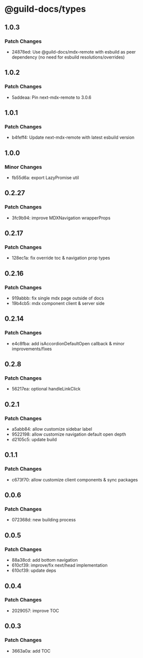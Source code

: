 # @guild-docs/types

## 1.0.3

### Patch Changes

- 24878ed: Use @guild-docs/mdx-remote with esbuild as peer dependency (no need for esbuild resolutions/overrides)

## 1.0.2

### Patch Changes

- 5addeaa: Pin next-mdx-remote to 3.0.6

## 1.0.1

### Patch Changes

- b4feff4: Update next-mdx-remote with latest esbuild version

## 1.0.0

### Minor Changes

- fb55d6a: export LazyPromise util

## 0.2.27

### Patch Changes

- 3fc9b94: improve MDXNavigation wrapperProps

## 0.2.17

### Patch Changes

- 128ec1a: fix override toc & navigation prop types

## 0.2.16

### Patch Changes

- 919abbb: fix single mdx page outside of docs
- 19b4cb5: mdx component client & server side

## 0.2.14

### Patch Changes

- e4c8fba: add isAccordionDefaultOpen callback & minor improvements/fixes

## 0.2.8

### Patch Changes

- 56217ea: optional handleLinkClick

## 0.2.1

### Patch Changes

- a5abb84: allow customize sidebar label
- 9522198: allow customize navigation default open depth
- d2105c5: update build

## 0.1.1

### Patch Changes

- c673f70: allow customize client components & sync packages

## 0.0.6

### Patch Changes

- 072368d: new building process

## 0.0.5

### Patch Changes

- 88a38cd: add bottom navigation
- 610cf39: improve/fix next/head implementation
- 610cf39: update deps

## 0.0.4

### Patch Changes

- 2029057: improve TOC

## 0.0.3

### Patch Changes

- 3663a0a: add TOC
